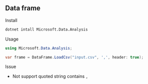 ## Data frame

Install

```bash
dotnet intall Microsoft.Data.Analysis
```

Usage

```csharp
using Microsoft.Data.Analysis;

var frame = DataFrame.LoadCsv("input.csv", ',', header: true);
```

Issue

- Not support quoted string contains `,`